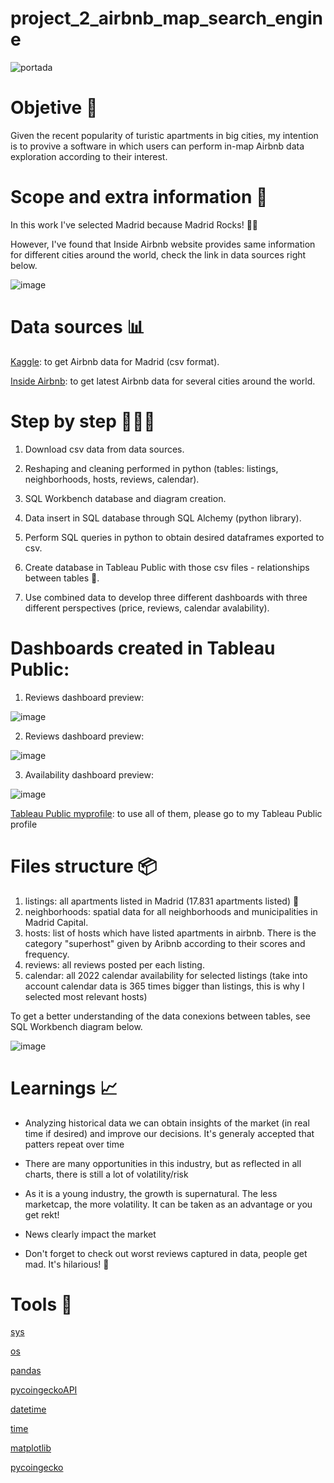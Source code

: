 # project_2_airbnb_map_search_engine
![portada](https://viajesparanico.com.ar/wp-content/uploads/2020/05/airbnb00-678x381.jpg)

# Objetive 🎯
Given the recent popularity of turistic apartments in big cities, my intention is to provive a software in which users can perform in-map Airbnb data exploration according to their interest.

# Scope and extra information 🔎
In this work I've selected Madrid because Madrid Rocks! 🤘🏽

However, I've found that Inside Airbnb website provides same information for different cities around the world, check the link in data sources right below.

![image](https://p4.wallpaperbetter.com/wallpaper/1019/2/543/monuments-puerta-de-alcala-wallpaper-preview.jpg)

# Data sources 📊
[Kaggle](https://www.kaggle.com/datasets/rusiano/madrid-airbnb-data?select=calendar.csv): to get Airbnb data for Madrid (csv format).

[Inside Airbnb](http://insideairbnb.com/get-the-data/): to get latest Airbnb data for several cities around the world.

# Step by step 🏃🏽‍♂️

1. Download csv data from data sources.

2. Reshaping and cleaning performed in python (tables: listings, neighborhoods, hosts, reviews, calendar).

3. SQL Workbench database and diagram creation.

4. Data insert in SQL database through SQL Alchemy (python library).

5. Perform SQL queries in python to obtain desired dataframes exported to csv.

6. Create database in Tableau Public with those csv files - relationships between tables 🔗.

7. Use combined data to develop three different dashboards with three different perspectives (price, reviews, calendar avalability).

# Dashboards created in Tableau Public:

1. Reviews dashboard preview:

![image](https://public.tableau.com/static/images/ai/airbnb_project_2_explore_map/dashboard_explore_map/4_3.png)

2. Reviews dashboard preview:

![image](https://public.tableau.com/static/images/ai/airbnb_project_2_reviews/dashboard_other_stats/4_3.png)

3. Availability dashboard preview:

![image](https://public.tableau.com/static/images/ai/airbnb_project_2_calendar/dashboard_calendar/4_3.png)

[Tableau Public myprofile](https://public.tableau.com/app/profile/fernando.seguias): to use all of them, please go to my Tableau Public profile 

# Files structure 📦

1. listings: all apartments listed in Madrid (17.831 apartments listed) 👀
2. neighborhoods: spatial data for all neighborhoods and municipalities in Madrid Capital.
3. hosts: list of hosts which have listed apartments in airbnb. There is the category "superhost" given by Aribnb according to their scores and frequency.
4. reviews: all reviews posted per each listing.
5. calendar: all 2022 calendar availability for selected listings (take into account calendar data is 365 times bigger than listings, this is why I selected most relevant hosts) 

To get a better understanding of the data conexions between tables, see SQL Workbench diagram below.

![image]()

# Learnings 📈

- Analyzing historical data we can obtain insights of the market (in real time if desired) and improve our decisions. It's generaly accepted that patters repeat over time

- There are many opportunities in this industry, but as reflected in all charts, there is still a lot of volatility/risk

- As it is a young industry, the growth is supernatural. The less marketcap, the more volatility. It can be taken as an advantage or you get rekt!

- News clearly impact the market

- Don't forget to check out worst reviews captured in data, people get mad. It's hilarious! 🤣

# Tools 🔧

[sys](https://docs.python.org/3/library/sys.html)

[os](https://docs.python.org/3/library/os.html)

[pandas](https://pandas.pydata.org/)

[pycoingeckoAPI](https://www.coingecko.com/en/api/documentation)

[datetime](https://docs.python.org/3/library/datetime.html)

[time](https://docs.python.org/3/library/time.html)

[matplotlib](https://matplotlib.org/)

[pycoingecko](https://www.coingecko.com/en/api/documentation)